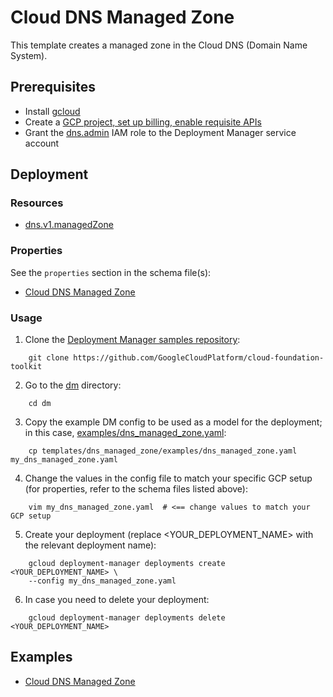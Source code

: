 # Cloud DNS Managed Zone

This template creates a managed zone in the Cloud DNS (Domain Name System).

## Prerequisites

- Install [gcloud](https://cloud.google.com/sdk)
- Create a [GCP project, set up billing, enable requisite APIs](../project/README.md)
- Grant the [dns.admin](https://cloud.google.com/dns/access-control) IAM role to the Deployment Manager service account

## Deployment

### Resources

- [dns.v1.managedZone](https://cloud.google.com/dns/docs/)

### Properties

See the `properties` section in the schema file(s):
- [Cloud DNS Managed Zone](dns_managed_zone.py.schema)

### Usage

1. Clone the [Deployment Manager samples repository](https://github.com/GoogleCloudPlatform/cloud-foundation-toolkit):

```shell
    git clone https://github.com/GoogleCloudPlatform/cloud-foundation-toolkit
```

2. Go to the [dm](../../) directory:

```shell
    cd dm
```

3. Copy the example DM config to be used as a model for the deployment; in this case, [examples/dns_managed_zone.yaml](examples/dns_managed_zone.yaml):

```shell
    cp templates/dns_managed_zone/examples/dns_managed_zone.yaml my_dns_managed_zone.yaml
```

4. Change the values in the config file to match your specific GCP setup (for properties, refer to the schema files listed above):

```shell
    vim my_dns_managed_zone.yaml  # <== change values to match your GCP setup
```

5. Create your deployment (replace <YOUR_DEPLOYMENT_NAME> with the relevant deployment name):

```shell
    gcloud deployment-manager deployments create <YOUR_DEPLOYMENT_NAME> \
    --config my_dns_managed_zone.yaml
```

6. In case you need to delete your deployment:

```shell
    gcloud deployment-manager deployments delete <YOUR_DEPLOYMENT_NAME>
```

## Examples

- [Cloud DNS Managed Zone](examples/dns_managed_zone.yaml)
